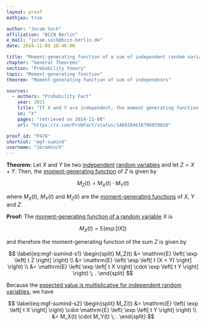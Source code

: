 ```yaml
---
layout: proof
mathjax: true

author: "Joram Soch"
affiliation: "BCCN Berlin"
e_mail: "joram.soch@bccn-berlin.de"
date: 2024-11-08 10:46:00

title: "Moment-generating function of a sum of independent random variables"
chapter: "General Theorems"
section: "Probability theory"
topic: "Moment-generating function"
theorem: "Moment-generating function of sum of independents"

sources:
  - authors: "Probability Fact"
    year: 2021
    title: "If X and Y are independent, the moment generating function (MGF)"
    in: "X"
    pages: "retrieved on 2024-11-08"
    url: "https://x.com/ProbFact/status/1468264616706859016"

proof_id: "P478"
shortcut: "mgf-sumind"
username: "JoramSoch"
---
```



**Theorem:** Let $X$ and $Y$ be two [independent](/D/ind) [random variables](/D/rvar) and let $Z = X + Y$. Then, the [moment-generating function](/D/mgf) of $Z$ is given by

$$ \label{eq:mgf-sumind}
M_Z(t) = M_X(t) \cdot M_Y(t)
$$

where $M_X(t)$, $M_Y(t)$ and $M_Z(t)$ are the [moment-generating functions](/D/mgf) of $X$, $Y$ and $Z$.


**Proof:** The [moment-generating function of a random variable](/D/mgf) $X$ is

$$ \label{eq:mfg}
M_X(t) = \mathrm{E} \left( \exp \left[ t X \right] \right)
$$

and therefore the moment-generating function of the sum $Z$ is given by

$$ \label{eq:mgf-sumind-s1}
\begin{split}
M_Z(t)
&= \mathrm{E} \left( \exp \left[ t Z \right] \right) \\
&= \mathrm{E} \left( \exp \left[ t (X + Y) \right] \right) \\
&= \mathrm{E} \left( \exp \left[ t X \right] \cdot \exp \left[ t Y \right] \right) \; .
\end{split}
$$

Because the [expected value is multiplicative for independent random variables](/P/mean-mult), we have

$$ \label{eq:mgf-sumind-s2}
\begin{split}
M_Z(t)
&= \mathrm{E} \left( \exp \left[ t X \right] \right) \cdot \mathrm{E} \left( \exp \left[ t Y \right] \right) \\
&= M_X(t) \cdot M_Y(t) \; .
\end{split}
$$